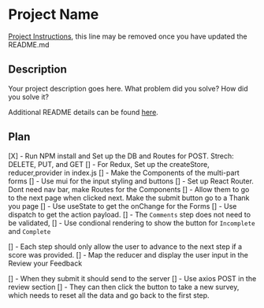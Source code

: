 # Project Name

[Project Instructions](./INSTRUCTIONS.md), this line may be removed once you have updated the README.md

## Description

Your project description goes here. What problem did you solve? How did you solve it?

Additional README details can be found [here](https://github.com/PrimeAcademy/readme-template/blob/master/README.md).



## Plan
[X] - Run NPM install and Set up the DB and Routes for POST. Strech: DELETE, PUT, and GET
[] - For Redux, Set up the createStore, reducer,provider in index.js
[] - Make the Components of the multi-part forms 
[] - Use mui for the input styling and buttons
[] - Set up React Router. Dont need nav bar, make Routes for the Components
[] - Allow them to go to the next page when clicked next. Make the submit button go to a Thank you page
[] - Use useState to get the onChange for the Forms
[] - Use dispatch to get the action payload.
[] - The `Comments` step does not need to be validated,
[] - Use condional rendering to show the button for `Incomplete` and `Complete`

[] - Each step should only allow the user to advance to the next step if a score was provided.
[] - Map the reducer and display the user input in the Review your Feedback

[] - When they submit it should send to the server 
[] - Use axios POST in the review section
[] - They can then click the button to take a new survey, which needs to reset all the data and go back to the first step.